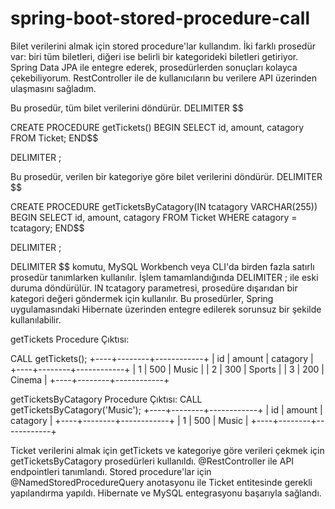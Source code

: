 # spring-boot-stored-procedure-call

Bilet verilerini almak için stored procedure'lar kullandım. İki farklı prosedür var: biri tüm biletleri, diğeri ise belirli bir kategorideki biletleri getiriyor. Spring Data JPA ile entegre ederek, prosedürlerden sonuçları kolayca çekebiliyorum. RestController ile de kullanıcıların bu verilere API üzerinden ulaşmasını sağladım.

Bu prosedür, tüm bilet verilerini döndürür.
DELIMITER $$

CREATE PROCEDURE getTickets()
BEGIN
    SELECT id, amount, catagory 
    FROM Ticket;
END$$

DELIMITER ;

Bu prosedür, verilen bir kategoriye göre bilet verilerini döndürür.
DELIMITER $$

CREATE PROCEDURE getTicketsByCatagory(IN tcatagory VARCHAR(255))
BEGIN
    SELECT id, amount, catagory 
    FROM Ticket 
    WHERE catagory = tcatagory;
END$$

DELIMITER ;

DELIMITER $$ komutu, MySQL Workbench veya CLI'da birden fazla satırlı prosedür tanımlarken kullanılır. İşlem tamamlandığında DELIMITER ; ile eski duruma döndürülür.
IN tcatagory parametresi, prosedüre dışarıdan bir kategori değeri göndermek için kullanılır.
Bu prosedürler, Spring uygulamasındaki Hibernate üzerinden entegre edilerek sorunsuz bir şekilde kullanılabilir.

getTickets Procedure Çıktısı:

CALL getTickets();
+----+--------+------------+
| id | amount | catagory   |
+----+--------+------------+
| 1  | 500    | Music      |
| 2  | 300    | Sports     |
| 3  | 200    | Cinema     |
+----+--------+------------+

getTicketsByCatagory Procedure Çıktısı:
CALL getTicketsByCatagory('Music');
+----+--------+------------+
| id | amount | catagory   |
+----+--------+------------+
| 1  | 500    | Music      |
+----+--------+------------+

Ticket verilerini almak için getTickets ve kategoriye göre verileri çekmek için getTicketsByCatagory prosedürleri kullanıldı. @RestController ile API endpointleri tanımlandı. Stored procedure'lar için @NamedStoredProcedureQuery anotasyonu ile Ticket entitesinde gerekli yapılandırma yapıldı. Hibernate ve MySQL entegrasyonu başarıyla sağlandı.
